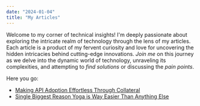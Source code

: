 ```yaml
---
date: "2024-01-04"
title: "My Articles"
---
```


Welcome to my corner of technical insights! I'm deeply passionate about exploring the intricate realm of technology through the lens of my articles. Each article is a product of my fervent curiosity and love for uncovering the hidden intricacies behind cutting-edge innovations. *Join me* on this journey as we delve into the dynamic world of technology, unraveling its complexities, and attempting to *find solutions* or discussing the *pain points*. 

Here you go:
* [Making API Adoption Effortless Through Collateral](https://medium.com/@ArifMohammed/making-api-adoption-effortless-through-collateral-72faf64eaeef)
* [Single Biggest Reason Yoga is Way Easier Than Anything Else](https://medium.com/@ArifMohammed/one-single-biggest-reason-yoga-is-way-easier-than-anything-else-c2244f9ff49d)